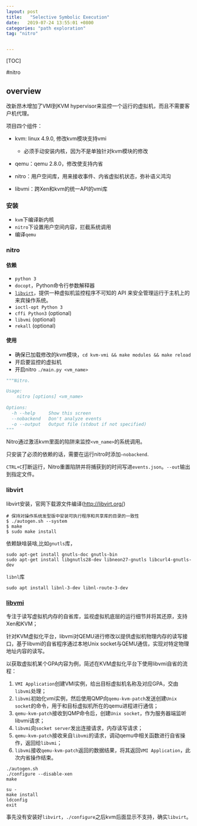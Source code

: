 ```yaml
---
layout: post
title:   "Selective Symbolic Execution"
date:   2019-07-24 13:55:01 +0800
categories: "path exploration"
tag: "nitro"


---
```


[TOC]





#nitro

## overview

改新昂木增加了VMI到KVM hypervisor来监控一个运行的虚拟机，而且不需要客户机代理。

项目四个组件：

* kvm: linux 4.9.0, 修改kvm模块支持vmi
  * 必须手动安装内核，因为不是单独针对kvm模块的修改

* qemu：qemu 2.8.0，修改使支持内省
* nitro：用户空间库，用来接收事件、内省虚拟机状态，弥补语义鸿沟
* libvmi：跨Xen和kvm的统一API的vmi库

### 安装

* `kvm`下编译新内核
* `nitro`下设置用户空间内容，拦截系统调用
* 编译`qemu`

### nitro

#### 依赖

- `python 3`
- `docopt`，Python命令行参数解释器
- [`libvirt`](https://www.ibm.com/developerworks/cn/linux/l-libvirt/index.html)，提供一种虚拟机监控程序不可知的 API 来安全管理运行于主机上的来宾操作系统。
- `ioctl-opt Python 3`
- `cffi Python3` (optional)
- `libvmi` (optional)
- `rekall` (optional)

#### 使用

* 确保已加载修改的kvm模块，`cd kvm-vmi && make modules && make reload`
* 开启要监控的虚拟机
* 开启nitro `./main.py <vm_name>`

``` python
"""Nitro.

Usage:
	nitro [options] <vm_name>
	
Options:
  -h --help     Show this screen
  --nobackend   Don't analyze events
  -o --output   Output file (stdout if not specified)
"""
```

Nitro通过激活kvm里面的陷阱来监控`<vm_name>`的系统调用。

只安装了必须的依赖的话，需要在运行nitro时添加`—nobackend`.

`CTRL+C`打断运行，Nitro重置陷阱并将捕获到的时间写进`events.json`。`--out`输出到指定文件。

### libvirt

libvirt安装，官网下载源文件编译(http://libvirt.org/)

```shell
# 保持对操作系统发型版中安装可执行程序和共享库的目录的一致性
$ ./autogen.sh --system
$ make
$ sudo make install
```

依赖缺啥装啥,比如`gnutls`库，

```shell
sudo apt-get install gnutls-doc gnutls-bin
sudo apt-get install libgnutls28-dev libneon27-gnutls libcurl4-gnutls-dev
```

`libnl`库

```shell
sudo apt install libnl-3-dev libnl-route-3-dev
```

### [libvmi](https://www.cnblogs.com/ccxikka/p/9694888.html)

专注于读写虚拟机内存的自省库，监视虚拟机底层的运行细节并将其还原，支持Xen和KVM；

针对KVM虚拟化平台，libvmi对QEMU进行修改以提供虚拟机物理内存的读写接口，基于libvmi的自省程序通过本地Unix socket与QEMU通信，实现对特定物理地址内容的读写。

以获取虚拟机某个GPA内容为例，简述在KVM虚拟化平台下使用libvmi自省的流程：

1. `VMI Application`创建VMI实例，给出目标虚拟机名称及对应GPA，交由`libvmi`处理；
2. `libvmi`初始化vmi实例，然后使用QMP向`qemu-kvm-patch`发送创建`Unix socket`的命令，用于和目标虚拟机所在的qemu进程进行通信；
3. `qemu-kvm-patch`接收到QMP命令后，创建`Unix socket`，作为服务器端监听libvmi请求；
4. `libvmi`向`socket server`发出连接请求，内存读写请求；
5. `qemu-kvm-patch`接收来自`libvmi`的请求，调动qemu中相关函数进行自省操作，返回给`libvmi`；
6. `libvmi`接收`qemu-kvm-patch`返回的数据结果，将其返回`VMI Application`，此次内省操作结束。

```shell
./autogen.sh
./configure --disable-xen
make

su -
make install
ldconfig
exit
```

事先没有安装好`libvirt`，`./configure`之后kvm后面显示不支持，确实`libvirt`。



